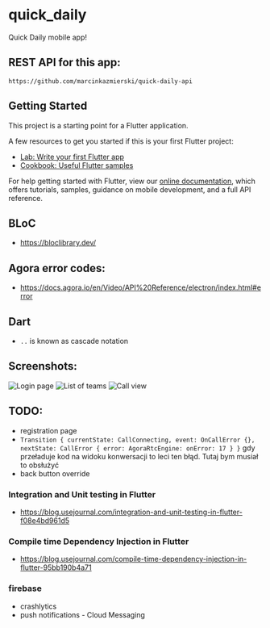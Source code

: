# quick_daily

Quick Daily mobile app!

## REST API for this app:
`https://github.com/marcinkazmierski/quick-daily-api`

## Getting Started

This project is a starting point for a Flutter application.

A few resources to get you started if this is your first Flutter project:

- [Lab: Write your first Flutter app](https://flutter.dev/docs/get-started/codelab)
- [Cookbook: Useful Flutter samples](https://flutter.dev/docs/cookbook)

For help getting started with Flutter, view our
[online documentation](https://flutter.dev/docs), which offers tutorials,
samples, guidance on mobile development, and a full API reference.

## BLoC
- https://bloclibrary.dev/

## Agora error codes:
- https://docs.agora.io/en/Video/API%20Reference/electron/index.html#error

## Dart
- `..` is known as cascade notation

## Screenshots:
![Login page](screenshots/Screenshot_1.png)
![List of teams](screenshots/Screenshot_2.png)
![Call view](screenshots/Screenshot_3.png)


## TODO:
- registration page
- `Transition { currentState: CallConnecting, event: OnCallError {}, nextState: CallError { error: AgoraRtcEngine: onError: 17 } }`
gdy przeładuje kod na widoku konwersacji to leci ten błąd. Tutaj bym musiał to obsłużyć
- back button override

### Integration and Unit testing in Flutter
- https://blog.usejournal.com/integration-and-unit-testing-in-flutter-f08e4bd961d5

### Compile time Dependency Injection in Flutter
- https://blog.usejournal.com/compile-time-dependency-injection-in-flutter-95bb190b4a71

### firebase
- crashlytics
- push notifications - Cloud Messaging